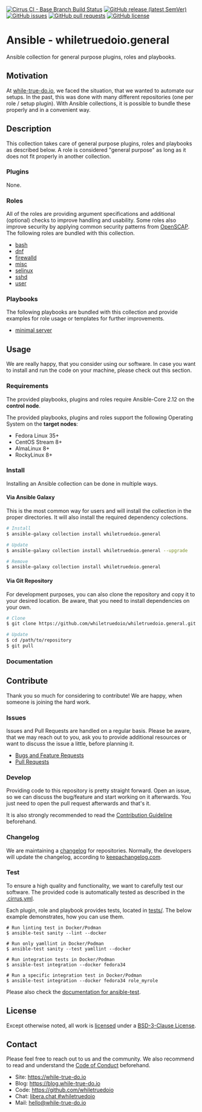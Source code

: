 <!--
reference: https://www.makeareadme.com/
reference: https://commonmark.org/
-->

[![Cirrus CI - Base Branch Build Status](https://img.shields.io/cirrus/github/whiletruedoio/whiletruedoio.general?logo=Cirrus-ci)](https://cirrus-ci.com/github/whiletruedoio/whiletruedoio.general)
[![GitHub release (latest SemVer)](https://img.shields.io/github/v/release/whiletruedoio/whiletruedoio.general?logo=GitHub&label=Release&sort=semver)](https://github.com/whiletruedoio/whiletruedoio.general/releases)
[![GitHub issues](https://img.shields.io/github/issues/whiletruedoio/whiletruedoio.general)](https://github.com/whiletruedoio/whiletruedoio.general/issues)
[![GitHub pull requests](https://img.shields.io/github/issues-pr/whiletruedoio/whiletruedoio.general)](https://github.com/whiletruedoio/whiletruedoio.general/pulls)
[![GitHub license](https://img.shields.io/github/license/whiletruedoio/whiletruedoio.general)](https://github.com/whiletruedoio/whiletruedoio.general/blob/main/LICENSE)

# Ansible - whiletruedoio.general

Ansible collection for general purpose plugins, roles and playbooks.

## Motivation

At [while-true-do.io](https://while-true-do.io), we faced the situation, that
we wanted to automate our setups. In the past, this was done with many different
repositories (one per role / setup plugin). With Ansible collections, it is
possible to bundle these properly and in a convenient way.

## Description

This collection takes care of general purpose plugins, roles and playbooks as
described below. A role is considered "general purpose" as long as it does not
fit properly in another collection.

### Plugins

None.

### Roles

All of the roles are providing argument specifications and additional (optional)
checks to improve handling and usability. Some roles also improve security by
applying common security patterns from [OpenSCAP](https://www.open-scap.org/).
The following roles are bundled with this collection.

- [bash](roles/bash/README.md)
- [dnf](roles/dnf/README.md)
- [firewalld](roles/firewalld/README.md)
- [misc](roles/misc/README.md)
- [selinux](roles/selinux/README.md)
- [sshd](roles/sshd/README.md)
- [user](roles/user/README.md)

### Playbooks

The following playbooks are bundled with this collection and provide examples
for role usage or templates for further improvements.

- [minimal server](playbooks/minimal_server.yml)

## Usage

We are really happy, that you consider using our software. In case you want to
install and run the code on your machine, please check out this section.

### Requirements

The provided playbooks, plugins and roles require Ansible-Core 2.12 on the
**control node**.

The provided playbooks, plugins and roles support the following Operating System
on the **target nodes**:

- Fedora Linux 35+
- CentOS Stream 8+
- AlmaLinux 8+
- RockyLinux 8+

### Install

Installing an Ansible collection can be done in multiple ways.

#### Via Ansible Galaxy

This is the most common way for users and will install the collection in the
proper directories. It will also install the required dependency colections.

```sh
# Install
$ ansible-galaxy collection install whiletruedoio.general

# Update
$ ansible-galaxy collection install whiletruedoio.general --upgrade

# Remove
$ ansible-galaxy collection install whiletruedoio.general
```

#### Via Git Repository

For development purposes, you can also clone the repository and copy it to your
desired location. Be aware, that you need to install dependencies on your own.

```sh
# Clone
$ git clone https://github.com/whiletruedoio/whiletruedoio.general.git

# Update
$ cd /path/to/repository
$ git pull
```

### Documentation

<!-- TODO: Documentation

This section describes how to use this collection and where to find additional
documentation.

First steps after the installation?
Important things the user/admin should know?
Could you provide examples to use the code?
Were to find additional documentation?

Optional: Use and link docs/*.md files
-->

## Contribute

Thank you so much for considering to contribute! We are happy, when someone is
joining the hard work.

### Issues

Issues and Pull Requests are handled on a regular basis. Please be aware, that
we may reach out to you, ask you to provide additional resources or want to
discuss the issue a little, before planning it.

- [Bugs and Feature Requests](https://github.com/whiletruedoio/whiletrueodio.general/issues)
- [Pull Requests](https://github.com/whiletruedoio/whiletrueodio.general/pulls)

### Develop

Providing code to this repository is pretty straight forward. Open an issue,
so we can discuss the bug/feature and start working on it afterwards. You just
need to open the pull request afterwards and that's it.

It is also strongly recommended to read the
[Contribution Guideline](https://github.com/whiletruedoio/.github/blob/main/docs/CONTRIBUTING.md)
beforehand.

### Changelog

We are maintaining a [changelog](CHANGELOG.md) for repositories. Normally, the
developers will update the changelog, according to
[keepachangelog.com](https://keepachangelog.com/).

### Test

To ensure a high quality and functionality, we want to carefully test our
software. The provided code is automatically tested as described in the
[.cirrus.yml](.cirrus.yml).

Each plugin, role and playbook provides tests, located in
[tests/](./tests/). The below example demonstrates, how you can use them.

```shell
# Run linting test in Docker/Podman
$ ansible-test sanity --lint --docker

# Run only yamllint in Docker/Podman
$ ansible-test sanity --test yamllint --docker

# Run integration tests in Docker/Podman
$ ansible-test integration --docker fedora34

# Run a specific integration test in Docker/Podman
$ ansible-test integration --docker fedora34 role_myrole
```

Please also check the
[documentation for ansible-test](https://docs.ansible.com/ansible/latest/dev_guide/developing_collections_testing.html#testing-collections).

## License

Except otherwise noted, all work is [licensed](LICENSE) under a
[BSD-3-Clause License](https://opensource.org/licenses/BSD-3-Clause).

## Contact

Please feel free to reach out to us and the community. We also recommend to read
and understand the
[Code of Conduct](https://github.com/whiletruedoio/.github/blob/main/docs/CODE_OF_CONDUCT.md)
beforehand.

- Site: <https://while-true-do.io>
- Blog: <https://blog.while-true-do.io>
- Code: <https://github.com/whiletruedoio>
- Chat: [libera.chat #whiletruedoio](https://web.libera.chat/gamja/#whiletruedo)
- Mail: [hello@while-true-do.io](mailto:hello@while-true-do.io)
